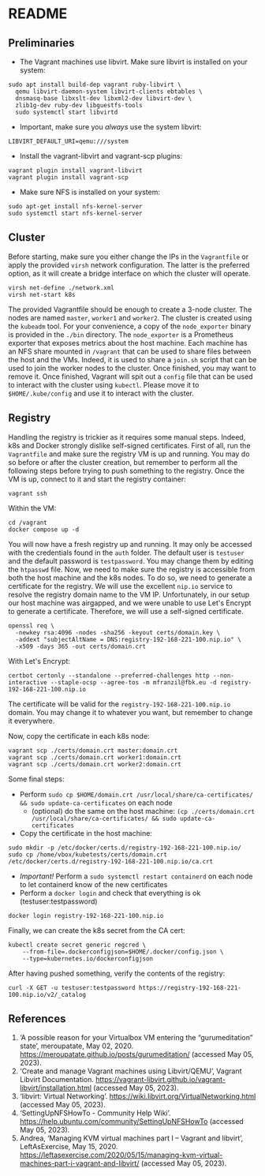 # README

## Preliminaries

- The Vagrant machines use libvirt. Make sure libvirt is installed on your system:

```shell  
sudo apt install build-dep vagrant ruby-libvirt \
  qemu libvirt-daemon-system libvirt-clients ebtables \
  dnsmasq-base libxslt-dev libxml2-dev libvirt-dev \
  zlib1g-dev ruby-dev libguestfs-tools
  sudo systemctl start libvirtd
```

- Important, make sure you _always_ use the system libvirt:

```shell
LIBVIRT_DEFAULT_URI=qemu:///system
```

- Install the vagrant-libvirt and vagrant-scp plugins:

```shell
vagrant plugin install vagrant-libvirt
vagrant plugin install vagrant-scp
```

- Make sure NFS is installed on your system:

```shell
sudo apt-get install nfs-kernel-server
sudo systemctl start nfs-kernel-server
```

## Cluster

Before starting, make sure you either change the IPs in the `Vagrantfile` or apply the provided `virsh` network configuration. The latter is the preferred option, as it will create a bridge interface on which the cluster will operate.

```shell
virsh net-define ./network.xml
virsh net-start k8s
```

The provided Vagrantfile should be enough to create a 3-node cluster. The nodes are named `master`, `worker1` and `worker2`. The cluster is created using the `kubeadm` tool.
For your convenience, a copy of the `node_exporter` binary is provided in the `./bin` directory. The `node_exporter` is a Prometheus exporter that exposes metrics about the host machine.
Each machine has an NFS share mounted in `/vagrant` that can be used to share files between the host and the VMs. Indeed, it is used to share a `join.sh` script that can be used to join the worker nodes to the cluster. Once finished, you may want to remove it.
Once finished, Vagrant will spit out a `config` file that can be used to interact with the cluster using `kubectl`. Please move it to `$HOME/.kube/config` and use it to interact with the cluster.


## Registry

Handling the registry is trickier as it requires some manual steps. Indeed, k8s and Docker strongly dislike self-signed certificates.
First of all, run the `Vagrantfile` and make sure the registry VM is up and running. You may do so before or after the cluster creation, but remember to perform all the following steps before trying to push something to the registry.
Once the VM is up, connect to it and start the registry container:

```shell
vagrant ssh
```

Within the VM:

```shell
cd /vagrant
docker compose up -d
```

You will now have a fresh registry up and running. It may only be accessed with the credentials found in the `auth` folder. The default user is `testuser` and the default password is `testpassword`. You may change them by editing the `htpasswd` file.
Now, we need to make sure the registry is accessible from both the host machine and the k8s nodes. To do so, we need to generate a certificate for the registry.
We will use the excellent `nip.io` service to resolve the registry domain name to the VM IP. Unfortunately, in our setup our host machine was airgapped, and we were unable to use Let's Encrypt to generate a certificate. Therefore, we will use a self-signed certificate.

```shell
openssl req \
  -newkey rsa:4096 -nodes -sha256 -keyout certs/domain.key \
  -addext "subjectAltName = DNS:registry-192-168-221-100.nip.io" \
  -x509 -days 365 -out certs/domain.crt
```

With Let's Encrypt:

```shell
certbot certonly --standalone --preferred-challenges http --non-interactive --staple-ocsp --agree-tos -m mfranzil@fbk.eu -d registry-192-168-221-100.nip.io
```

The certificate will be valid for the `registry-192-168-221-100.nip.io` domain. You may change it to whatever you want, but remember to change it everywhere.

Now, copy the certificate in each k8s node:

```shell
vagrant scp ./certs/domain.crt master:domain.crt
vagrant scp ./certs/domain.crt worker1:domain.crt
vagrant scp ./certs/domain.crt worker2:domain.crt
```

Some final steps:

- Perform `sudo cp $HOME/domain.crt /usr/local/share/ca-certificates/ && sudo update-ca-certificates` on each node
  - (optional) do the same on the host machine: `(cp ./certs/domain.crt /usr/local/share/ca-certificates/ && sudo update-ca-certificates`
- Copy the certificate in the host machine:

```shell
sudo mkdir -p /etc/docker/certs.d/registry-192-168-221-100.nip.io/
sudo cp /home/vbox/kubetests/certs/domain.crt /etc/docker/certs.d/registry-192-168-221-100.nip.io/ca.crt
```

- *Important!* Perform a `sudo systemctl restart containerd` on each node to let containerd know of the new certificates
- Perform a `docker login` and check that everything is ok (testuser:testpassword)

```shell
docker login registry-192-168-221-100.nip.io
```

Finally, we can create the k8s secret from the CA cert:

```shell
kubectl create secret generic regcred \
    --from-file=.dockerconfigjson=$HOME/.docker/config.json \
    --type=kubernetes.io/dockerconfigjson
```

After having pushed something, verify the contents of the registry:

```shell
curl -X GET -u testuser:testpassword https://registry-192-168-221-100.nip.io/v2/_catalog
```

## References

1. ‘A possible reason for your Virtualbox VM entering the “gurumeditation” state’, meroupatate, May 02, 2020. https://meroupatate.github.io/posts/gurumeditation/ (accessed May 05, 2023).
2. ‘Create and manage Vagrant machines using Libvirt/QEMU’, Vagrant Libvirt Documentation. https://vagrant-libvirt.github.io/vagrant-libvirt/installation.html (accessed May 05, 2023).
3. ‘libvirt: Virtual Networking’. https://wiki.libvirt.org/VirtualNetworking.html (accessed May 05, 2023).
4. ‘SettingUpNFSHowTo - Community Help Wiki’. https://help.ubuntu.com/community/SettingUpNFSHowTo (accessed May 05, 2023).
5. Andrea, ‘Managing KVM virtual machines part I – Vagrant and libvirt’, LeftAsExercise, May 15, 2020. https://leftasexercise.com/2020/05/15/managing-kvm-virtual-machines-part-i-vagrant-and-libvirt/ (accessed May 05, 2023).
